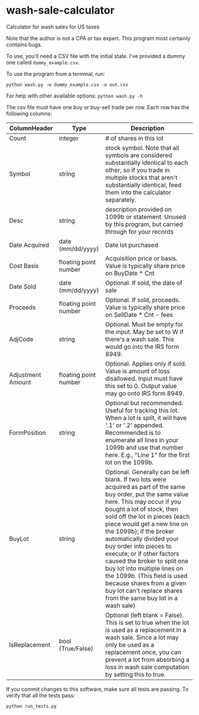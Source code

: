 # wash-sale-calculator
Calculator for wash sales for US taxes

Note that the author is not a CPA or tax expert. This program most certainly contains bugs.

To use, you'll need a CSV file with the initial state. I've provided a dummy one called `dummy_example.csv`.

To use the program from a terminal, run:

`python wash.py -w dummy_example.csv -o out.csv`

For help with other available options:
`python wash.py -h`

The csv file must have one buy or buy-sell trade per row. Each row has
the following columns:

| ColumnHeader  | Type                  | Description                                                                                                                                                                                                                                                                                                                                                                                                                                                                                                                                      |
|---------------|-----------------------|--------------------------------------------------------------------------------------------------------------------------------------------------------------------------------------------------------------------------------------------------------------------------------------------------------------------------------------------------------------------------------------------------------------------------------------------------------------------------------------------------------------------------------------------------|
| Count         | integer               | # of shares in this lot                                                                                                                                                                                                                                                                                                                                                                                                                                                                                                                          |
| Symbol        | string                | stock symbol. Note that all symbols are considered substantially identical to each other, so if you trade in multiple stocks that aren't substantially identical, feed them into the calculator separately.|
| Desc          | string                | description provided on 1099b or statement. Unused by this program, but carried through for your records                                                                                                                                                                                                                                                                                                                                                                                                                                         |
| Date Acquired | date (mm/dd/yyyy)     | Date lot purchased                                                                                                                                                                                                                                                                                                                                                                                                                                                                                                                               |
| Cost Basis    | floating point number | Acquisition price or basis. Value is typically share price on BuyDate * Cnt                                                                                                                                                                                                                                                                                                                                                                                                                                                                      |
| Date Sold     | date (mm/dd/yyyy)     | Optional. If sold, the date of sale                                                                                                                                                                                                                                                                                                                                                                                                                                                                                                              |
| Proceeds      | floating point number | Optional. If sold, proceeds. Value is typically share price on SellDate * Cnt - fees                                                                                                                                                                                                                                                                                                                                                                                                                                                             |
| AdjCode       | string                | Optional. Must be empty for the input. May be set to W if there's a wash sale. This would go into the IRS form 8949.                                                                                                                                                                                                                                                                                                                                                                                                                             |
| Adjustment Amount | floating point number | Optional. Applies only if sold. Value is amount of loss disallowed. Input must have this set to 0. Output value may go onto IRS form 8949.                                                                                                                                                                                                                                                                                                                                                                                                       |
| FormPosition  | string                | Optional but recommended. Useful for tracking this lot. When a lot is split, it will have '.1' or '.2' appended. Recommended is to enumerate all lines in your 1099b and use that number here. E.g., "Line 1" for the first lot on the 1099b.                                                                                                                                                                                                                                                                                                    |
| BuyLot        | string                | Optional. Generally can be left blank. If two lots were acquired as part of the same buy order, put the same value here. This may occur if you bought a lot of stock, then sold off the lot in pieces (each piece would get a new line on the 1099b); if the broker automatically divided your buy order into pieces to execute; or if other factors caused the broker to split one buy lot into multiple lines on the 1099b. (This field is used because shares from a given buy lot can't replace shares from the same buy lot in a wash sale) |
| IsReplacement | bool (True/False)     | Optional (left blank = False). This is set to true when the lot is used as a replacement in a wash sale. Since a lot may only be used as a replacement once, you can prevent a lot from absorbing a loss in wash sale computation by setting this to true.                                                                                                                                                                                                                                                                                       |

If you commit changes to this software, make sure all tests are
passing. To verify that all the tests pass:

`python run_tests.py`

